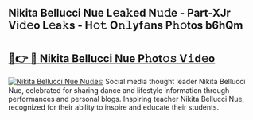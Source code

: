 ## Nikita Bellucci Nue L𝚎a𝚔ed N𝚞𝚍e - Part-XJr Vi𝚍𝚎o L𝚎a𝚔s - H𝚘𝚝 O𝚗𝚕yf𝚊ns P𝚑𝚘tos b6hQm

# <h2><a href="http://kf2d26.oniu.top/?m=Nikita+Bellucci+Nue">🔗👉 🔴 Nikita Bellucci Nue P𝚑ot𝚘𝚜 V𝚒d𝚎o</a></h2>

[![Nikita Bellucci Nue Nu𝚍e𝚜](https://i.imgur.com/0qMVB7G.gif)](http://kf2d26.oniu.top/?m=Nikita+Bellucci+Nue)
Social media thought leader Nikita Bellucci Nue, celebrated for sharing dance and lifestyle information through performances and personal blogs. Inspiring teacher Nikita Bellucci Nue, recognized for their ability to inspire and educate their students.  
